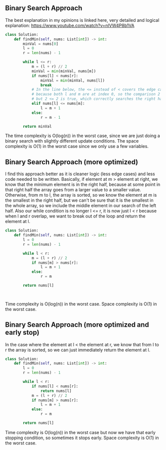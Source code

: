## Binary Search Approach
The best explanation in my opinions is linked here, very detailed and logical explanation: https://www.youtube.com/watch?v=nIVW4P8b1VA
``` python
class Solution:
    def findMin(self, nums: List[int]) -> int:
        minVal = nums[0]
        l = 0
        r = len(nums) - 1

        while l <= r:
            m = (l + r) // 2
            minVal = min(minVal, nums[m])
            if nums[l] < nums[r]:
                minVal = min(minVal, nums[l])
                break
            # In the line below, the <= instead of < covers the edge case for [2,1]
            # because both l and m are at index 0, so the comparison 2 < 2 is false
            # but 2 <= 2 is true, which correctly searches the right half
            elif nums[l] <= nums[m]:
                l = m + 1
            else:
                r = m - 1

        return minVal
```
The time complexity is O(log(n)) in the worst case, since we are just doing a binary search with slightly different update conditions. The space complexity is O(1) in the worst case since we only use a few variables.

## Binary Search Approach (more optimized)
I find this approach better as it is cleaner logic (less edge cases) and less code needed to be written. Basically, if element at m > element at right, we know that the minimum element is in the right half, because at some point in that right half the array goes from a larger value to a smaller value. Otherwise, from m to l, the array is sorted, so we know the element at m is the smallest in the right half, but we can't be sure that it is the smallest in the whole array, so we include the middle element in our search of the left half. Also our while condition is no longer l <= r, it is now just l < r because when l and r overlap, we want to break out of the loop and return the element at l.
``` python
class Solution:
    def findMin(self, nums: List[int]) -> int:
        l = 0
        r = len(nums) - 1

        while l < r:
            m = (l + r) // 2
            if nums[m] > nums[r]:
                l = m + 1
            else:
                r = m

        return nums[l]

        
```
Time complexity is O(log(n)) in the worst case. Space complexity is O(1) in the worst case.

## Binary Search Approach (more optimized and early stop)
In the case where the element at l < the element at r, we know that from l to r the array is sorted, so we can just immediately return the element at l.
``` python
class Solution:
    def findMin(self, nums: List[int]) -> int:
        l = 0
        r = len(nums) - 1

        while l < r:
            if nums[l] < nums[r]:
                return nums[l]
            m = (l + r) // 2
            if nums[m] > nums[r]:
                l = m + 1
            else:
                r = m

        return nums[l]
```
Time complexity is O(log(n)) in the worst case but now we have that early stopping condition, so sometimes it stops early. Space complexity is O(1) in the worst case.